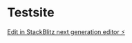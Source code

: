 # Testsite

[Edit in StackBlitz next generation editor ⚡️](https://stackblitz.com/~/github.com/baadigi/Testsite)